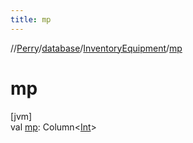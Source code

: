 ```yaml
---
title: mp
---
```

//[Perry](../../../index.html)/[database](../index.html)/[InventoryEquipment](index.html)/[mp](mp.html)



# mp



[jvm]\
val [mp](mp.html): Column&lt;[Int](https://kotlinlang.org/api/latest/jvm/stdlib/kotlin/-int/index.html)&gt;





